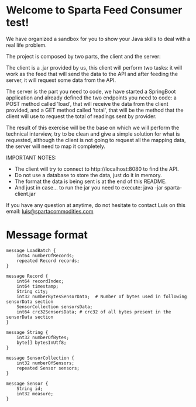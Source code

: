 # Welcome to Sparta Feed Consumer test!
 
We have organized a sandbox for you to show your Java skills to deal with a real life problem.
 
The project is composed by two parts, the client and the server:

 The client is a .jar provided by us, this client will perform two tasks: it will work as the feed that will send the data to the API and after feeding the server, it will request some data from the API.

 The server is the part you need to code, we have started a SpringBoot application and already defined the two endpoints you need to code: a POST method called 'load', that will receive the data from the client provided, and a GET method called 'total', that will be the method that the client will use to request the total of readings sent by provider.

The result of this exercise will be the base on which we will perform the technical interview, try to be clean and give a simple solution for what is requested, although the client is not going to request all the mapping data, the server will need to map it completely.

IMPORTANT NOTES:

- The client will try to connect to http://localhost:8080 to find the API.
- Do not use a database to store the data, just do it in memory.
- The format the data is being sent is at the end of this README.
- And just in case... to run the jar you need to execute: java -jar sparta-client.jar
 
If you have any question at anytime, do not hesitate to contact Luis on this email: luis@spartacommodities.com

# Message format

```
message LoadBatch {
    int64 numberOfRecords;
    repeated Record records;
}

message Record {
    int64 recordIndex;
    int64 timestamp;
    String city;
    int32 numberBytesSensorData;  # Number of bytes used in following sensorData section
    SensorCollection sensorsData;
    int64 crc32SensorsData; # crc32 of all bytes present in the sensorData section
}

message String {
    int32 numberOfBytes; 
    byte[] bytesInUtf8; 
}

message SensorCollection {
    int32 numberOfSensors;
    repeated Sensor sensors;
}

message Sensor {
    String id;
    int32 measure;
}
```

